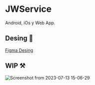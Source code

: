 # JWService
Android, iOs y Web App.

## Desing 💅

[Figma Desing](https://www.figma.com/file/h8xhQ7PnTGlFLuog5N3I6r/ServiceReport?type=design&node-id=2%3A50&mode=design&t=F81mkiGzEyxBoqez-1)

## WIP ⚒️

![Screenshot from 2023-07-13 15-06-29](https://github.com/TutoryOrg/JWService/assets/66746179/d005978d-174e-4414-a434-849e94d76c2e)

